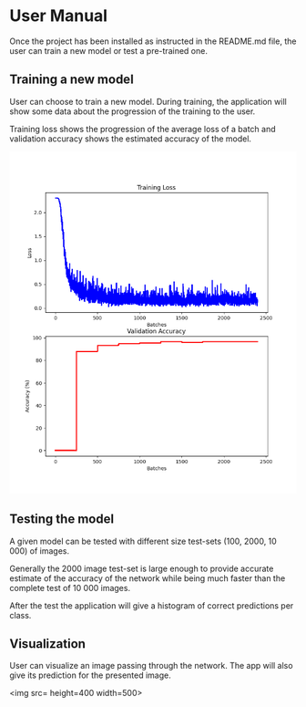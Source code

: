 # User Manual
Once the project has been installed as instructed in the README.md file, the user can train a new model or test a pre-trained one.


## Training a new model
User can choose to train a new model.
During training, the application will show some data about the progression of the training to the user.

Training loss shows the progression of the average loss of a batch and validation accuracy shows the estimated accuracy of the model.

<img src=https://github.com/jooniku/convolutional_neural_network/blob/main/data/training_data_images/25-11-2023-10-38.png height=600 width=550>

## Testing the model
A given model can be tested with different size test-sets (100, 2000, 10 000) of images.

Generally the 2000 image test-set is large enough to provide accurate estimate of the accuracy of the network while being much faster than the complete test of 10 000 images.

After the test the application will give a histogram of correct predictions per class.

## Visualization
User can visualize an image passing through the network.
The app will also give its prediction for the presented image.

<img src= height=400 width=500>
